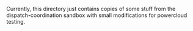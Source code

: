 Currently, this directory just contains copies of some stuff from the dispatch-coordination sandbox with small modifications for powercloud testing.